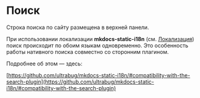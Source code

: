 # Поиск

Строка поиска по сайту размещена в верхней панели. 

При использовании локализации **mkdocs-static-i18n** (см. [Локализация](localization.md)) поиск происходит по обоим языкам одновременно. Это особенность работы нативного поиска совместно со сторонним плагином.

Подробнее об этом — здесь:

[https://github.com/ultrabug/mkdocs-static-i18n/#compatibility-with-the-search-plugin](https://github.com/ultrabug/mkdocs-static-i18n/#compatibility-with-the-search-plugin)